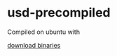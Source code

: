 # usd-precompiled
Compiled on ubuntu with


[download binaries](https://github.com/jan-at-school/usd-precompiled/releases)

